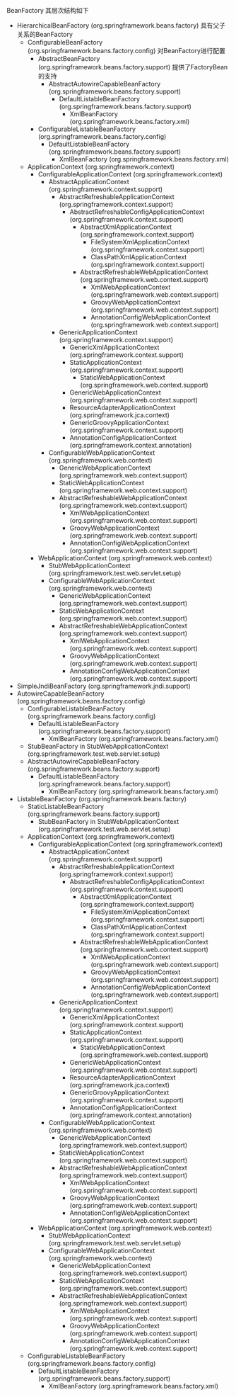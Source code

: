 BeanFactory 其层次结构如下
   + HierarchicalBeanFactory (org.springframework.beans.factory) 具有父子关系的BeanFactory
     + ConfigurableBeanFactory (org.springframework.beans.factory.config) 对BeanFactory进行配置
         + AbstractBeanFactory (org.springframework.beans.factory.support) 提供了FactoryBean的支持
             + AbstractAutowireCapableBeanFactory (org.springframework.beans.factory.support)
                 + DefaultListableBeanFactory (org.springframework.beans.factory.support)
                     + XmlBeanFactory (org.springframework.beans.factory.xml)
         + ConfigurableListableBeanFactory (org.springframework.beans.factory.config)
             + DefaultListableBeanFactory (org.springframework.beans.factory.support)
                 + XmlBeanFactory (org.springframework.beans.factory.xml)
     + ApplicationContext (org.springframework.context)
         + ConfigurableApplicationContext (org.springframework.context)
             + AbstractApplicationContext (org.springframework.context.support)
                 + AbstractRefreshableApplicationContext (org.springframework.context.support)
                     + AbstractRefreshableConfigApplicationContext (org.springframework.context.support)
                         + AbstractXmlApplicationContext (org.springframework.context.support)
                             + FileSystemXmlApplicationContext (org.springframework.context.support)
                             + ClassPathXmlApplicationContext (org.springframework.context.support)
                         + AbstractRefreshableWebApplicationContext (org.springframework.web.context.support)
                             + XmlWebApplicationContext (org.springframework.web.context.support)
                             + GroovyWebApplicationContext (org.springframework.web.context.support)
                             + AnnotationConfigWebApplicationContext (org.springframework.web.context.support)
                 + GenericApplicationContext (org.springframework.context.support)
                     + GenericXmlApplicationContext (org.springframework.context.support)
                     + StaticApplicationContext (org.springframework.context.support)
                         + StaticWebApplicationContext (org.springframework.web.context.support)
                     + GenericWebApplicationContext (org.springframework.web.context.support)
                     + ResourceAdapterApplicationContext (org.springframework.jca.context)
                     + GenericGroovyApplicationContext (org.springframework.context.support)
                     + AnnotationConfigApplicationContext (org.springframework.context.annotation)
             + ConfigurableWebApplicationContext (org.springframework.web.context)
                 + GenericWebApplicationContext (org.springframework.web.context.support)
                 + StaticWebApplicationContext (org.springframework.web.context.support)
                 + AbstractRefreshableWebApplicationContext (org.springframework.web.context.support)
                     + XmlWebApplicationContext (org.springframework.web.context.support)
                     + GroovyWebApplicationContext (org.springframework.web.context.support)
                     + AnnotationConfigWebApplicationContext (org.springframework.web.context.support)
         + WebApplicationContext (org.springframework.web.context)
             + StubWebApplicationContext (org.springframework.test.web.servlet.setup)
             + ConfigurableWebApplicationContext (org.springframework.web.context)
                 + GenericWebApplicationContext (org.springframework.web.context.support)
                 + StaticWebApplicationContext (org.springframework.web.context.support)
                 + AbstractRefreshableWebApplicationContext (org.springframework.web.context.support)
                     + XmlWebApplicationContext (org.springframework.web.context.support)
                     + GroovyWebApplicationContext (org.springframework.web.context.support)
                     + AnnotationConfigWebApplicationContext (org.springframework.web.context.support)
   + SimpleJndiBeanFactory (org.springframework.jndi.support)
   + AutowireCapableBeanFactory (org.springframework.beans.factory.config)
     + ConfigurableListableBeanFactory (org.springframework.beans.factory.config)
         + DefaultListableBeanFactory (org.springframework.beans.factory.support)
             + XmlBeanFactory (org.springframework.beans.factory.xml)
     + StubBeanFactory in StubWebApplicationContext (org.springframework.test.web.servlet.setup)
     + AbstractAutowireCapableBeanFactory (org.springframework.beans.factory.support)
         + DefaultListableBeanFactory (org.springframework.beans.factory.support)
             + XmlBeanFactory (org.springframework.beans.factory.xml)
   + ListableBeanFactory (org.springframework.beans.factory)
     + StaticListableBeanFactory (org.springframework.beans.factory.support)
         + StubBeanFactory in StubWebApplicationContext (org.springframework.test.web.servlet.setup)
     + ApplicationContext (org.springframework.context)
         + ConfigurableApplicationContext (org.springframework.context)
             + AbstractApplicationContext (org.springframework.context.support)
                 + AbstractRefreshableApplicationContext (org.springframework.context.support)
                     + AbstractRefreshableConfigApplicationContext (org.springframework.context.support)
                         + AbstractXmlApplicationContext (org.springframework.context.support)
                             + FileSystemXmlApplicationContext (org.springframework.context.support)
                             + ClassPathXmlApplicationContext (org.springframework.context.support)
                         + AbstractRefreshableWebApplicationContext (org.springframework.web.context.support)
                             + XmlWebApplicationContext (org.springframework.web.context.support)
                             + GroovyWebApplicationContext (org.springframework.web.context.support)
                             + AnnotationConfigWebApplicationContext (org.springframework.web.context.support)
                 + GenericApplicationContext (org.springframework.context.support)
                     + GenericXmlApplicationContext (org.springframework.context.support)
                     + StaticApplicationContext (org.springframework.context.support)
                         + StaticWebApplicationContext (org.springframework.web.context.support)
                     + GenericWebApplicationContext (org.springframework.web.context.support)
                     + ResourceAdapterApplicationContext (org.springframework.jca.context)
                     + GenericGroovyApplicationContext (org.springframework.context.support)
                     + AnnotationConfigApplicationContext (org.springframework.context.annotation)
             + ConfigurableWebApplicationContext (org.springframework.web.context)
                 + GenericWebApplicationContext (org.springframework.web.context.support)
                 + StaticWebApplicationContext (org.springframework.web.context.support)
                 + AbstractRefreshableWebApplicationContext (org.springframework.web.context.support)
                     + XmlWebApplicationContext (org.springframework.web.context.support)
                     + GroovyWebApplicationContext (org.springframework.web.context.support)
                     + AnnotationConfigWebApplicationContext (org.springframework.web.context.support)
         + WebApplicationContext (org.springframework.web.context)
             + StubWebApplicationContext (org.springframework.test.web.servlet.setup)
             + ConfigurableWebApplicationContext (org.springframework.web.context)
                 + GenericWebApplicationContext (org.springframework.web.context.support)
                 + StaticWebApplicationContext (org.springframework.web.context.support)
                 + AbstractRefreshableWebApplicationContext (org.springframework.web.context.support)
                     + XmlWebApplicationContext (org.springframework.web.context.support)
                     + GroovyWebApplicationContext (org.springframework.web.context.support)
                     + AnnotationConfigWebApplicationContext (org.springframework.web.context.support)
     + ConfigurableListableBeanFactory (org.springframework.beans.factory.config)
         + DefaultListableBeanFactory (org.springframework.beans.factory.support)
             + XmlBeanFactory (org.springframework.beans.factory.xml)
